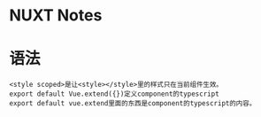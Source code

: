 # NUXT Notes
 # 语法
 ```
 <style scoped>是让<style></style>里的样式只在当前组件生效。
 export default Vue.extend({})定义component的typescript
 export default vue.extend里面的东西是component的typescript的内容。
```
